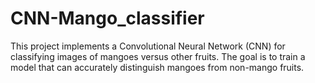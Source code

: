 # CNN-Mango_classifier
This project implements a Convolutional Neural Network (CNN) for classifying images of mangoes versus other fruits. The goal is to train a model that can accurately distinguish mangoes from non-mango fruits.
